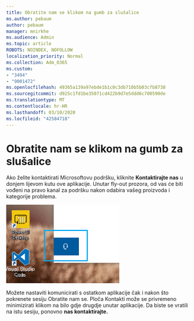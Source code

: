 ```yaml
---
title: Obratite nam se klikom na gumb za slušalice
ms.author: pebaum
author: pebaum
manager: mnirkhe
ms.audience: Admin
ms.topic: article
ROBOTS: NOINDEX, NOFOLLOW
localization_priority: Normal
ms.collection: Adm_O365
ms.custom:
- "3494"
- "9001472"
ms.openlocfilehash: 49365a139a97ebde1b1c0c3db710b5b03cfb8738
ms.sourcegitcommit: d925c1fd1be35071cd422b9d7e5ddd6c700590de
ms.translationtype: MT
ms.contentlocale: hr-HR
ms.lasthandoff: 03/10/2020
ms.locfileid: "42584718"
---
```

# <a name="contact-us-by-clicking-the-headphone-button"></a>Obratite nam se klikom na gumb za slušalice

Ako želite kontaktirati Microsoftovu podršku, kliknite **Kontaktirajte nas** u donjem lijevom kutu ove aplikacije. Unutar fly-out prozora, od vas će biti vođeni na pravo kanal za podršku nakon odabira vašeg proizvoda i kategorije problema.

![Obratite nam se klikom na ikonu slušalica.](media/contact-us-headphone-icon.png)

Možete nastaviti komunicirati s ostatkom aplikacije čak i nakon što pokrenete sesiju Obratite nam se. Ploča Kontakti može se privremeno minimizirati klikom na bilo gdje drugdje unutar aplikacije. Da biste se vratili na istu sesiju, ponovno **nas kontaktirajte.**
